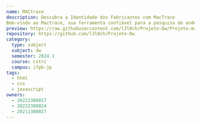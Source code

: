 ```yaml
---
name: MACtrace 
description: Descubra a Identidade dos Fabricantes com MacTrace
Bem-vindo ao Mactrace, sua ferramenta confiável para a pesquisa de endereços MAC e identificação de fabricantes de dispositivos. Com nossa plataforma intuitiva, você pode facilmente buscar qualquer endereço MAC e obter a fabricante responsável pelo equipamento. Seja para verificar dispositivos em sua rede, entender mais sobre equipamentos desconhecidos ou simplesmente explorar a origem dos produtos, MacTrace oferece uma solução rápida e precisa. Experimente agora e tenha acesso a dados confiáveis com apenas alguns cliques!
preview: https://raw.githubusercontent.com/l3l0ch/Projeto-Dw/Projeto-main/projeto/preview/image.png
repository: https://github.com/l3l0ch/Projeto-Dw
category: 
  type: subject
  subject: dw
  semester: 2024.1
  course: cstrc
  campus: ifpb-jp
tags: 
  - html
  - css
  - javascript
owners:
  - 20222380017
  - 20222380024
  - 20211380027
---
```

